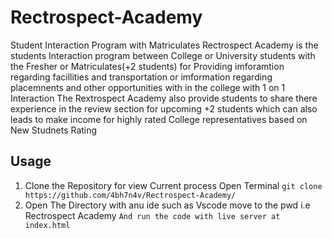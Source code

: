 # Rectrospect-Academy
Student Interaction Program with Matriculates
Rectrospect Academy is the students Interaction program between College or University students with the Fresher or Matriculates(+2 students) for Providing imforamtion regarding facillities and transportation or imformation regarding placemnents and other opportunities with in the college with 1 on 1 Interaction 
The Rextrospect Academy also provide students to share there experience in the review section for upcoming +2 students which can also leads to make income for highly rated College representatives based on New Studnets Rating 

## Usage
1. Clone the Repository for view Current process
   Open Terminal
  `git clone https://github.com/4bh7n4v/Rectrospect-Academy/`
2. Open The Directory with anu ide such as Vscode 
    move to the pwd i.e Rectrospect Academy 
    `And run the code with live server at index.html`
